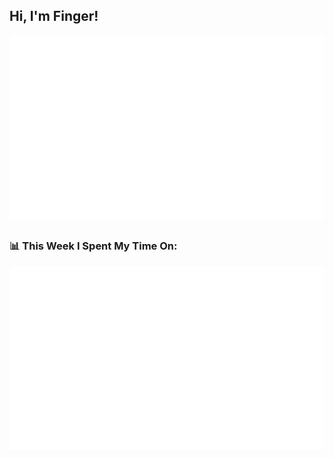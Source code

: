 <h2> Hi, I'm Finger!</h2>

<img align="right" src="https://raw.githubusercontent.com/spianmo/github-stats/master/generated/overview.svg#gh-light-mode-only">

<!-- <img align="right" height="160em" src="https://github-readme-stats-eight-theta.vercel.app/api/top-langs/?username=spianmo&layout=compact&langs_count=8&theme=algolia"/>	 -->
	
```go
package main

type Me struct {
	Name   string
	Job    string
	Code   string
	Skills string
}

func main() {
	me := &Me{
		Name:   "Finger",
		Job:    "Client-side Engineer",
		Code:   "Java, Kotlin, C#, Rust and C++ and Others",
		Skills: "Android, Security, Cross-platform client, NLP, CV, ASR ^o^",
	}
	_ = me
}
```


<h3>📊 This Week I Spent My Time On:</h3>
<img align='right' src="https://raw.githubusercontent.com/spianmo/github-stats/master/generated/languages.svg#gh-light-mode-only">

<!--START_SECTION:waka-->

```txt
Kotlin                 10 hrs 28 mins  █████████▒░░░░░░░░░░░░░░░   36.75 %
Java                   7 hrs 16 mins   ██████▒░░░░░░░░░░░░░░░░░░   25.54 %
Vue.js                 3 hrs 53 mins   ███▒░░░░░░░░░░░░░░░░░░░░░   13.63 %
Python                 2 hrs 47 mins   ██▒░░░░░░░░░░░░░░░░░░░░░░   09.79 %
C++                    44 mins         ▓░░░░░░░░░░░░░░░░░░░░░░░░   02.57 %
```

<!--END_SECTION:waka-->
